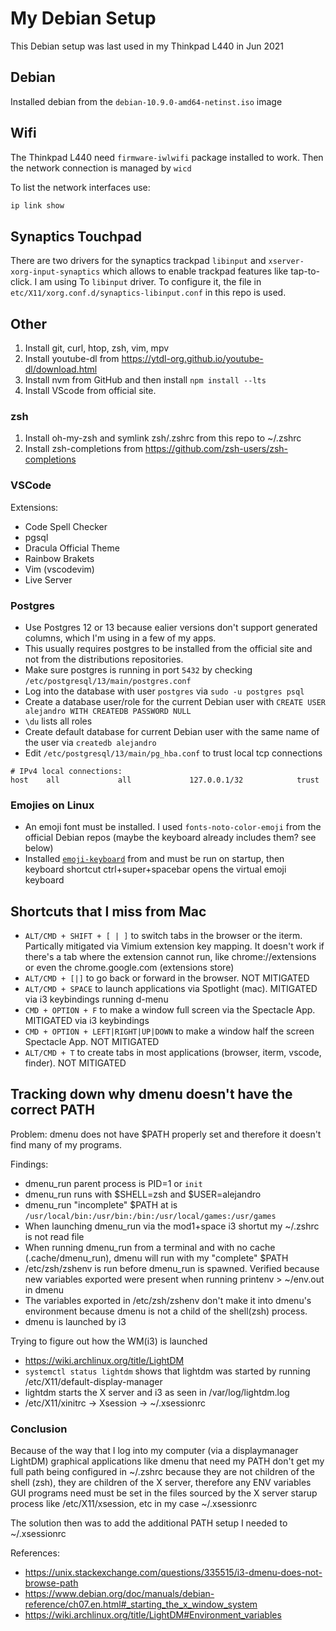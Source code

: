 # My Debian Setup

This Debian setup was last used in my Thinkpad L440 in Jun 2021

## Debian

Installed debian from the `debian-10.9.0-amd64-netinst.iso` image 

## Wifi

The Thinkpad L440 need `firmware-iwlwifi` package installed to work. Then the network connection is managed by `wicd`

To list the network interfaces use:

```sh
ip link show
```

## Synaptics Touchpad

There are two drivers for the synaptics trackpad `libinput` and `xserver-xorg-input-synaptics` which allows to enable trackpad features like tap-to-click. I am using To `libinput` driver. To configure it, the file in `etc/X11/xorg.conf.d/synaptics-libinput.conf` in this repo is used.

## Other

1. Install git, curl, htop, zsh, vim, mpv
2. Install youtube-dl from https://ytdl-org.github.io/youtube-dl/download.html
3. Install nvm from GitHub and then install `npm install --lts`
4. Install VScode from official site.

### zsh
1. Install oh-my-zsh and symlink zsh/.zshrc from this repo to ~/.zshrc
2. Install zsh-completions from https://github.com/zsh-users/zsh-completions

### VSCode

Extensions:
* Code Spell Checker
* pgsql
* Dracula Official Theme
* Rainbow Brakets
* Vim (vscodevim)
* Live Server

### Postgres

* Use Postgres 12 or 13 because ealier versions don't support generated columns, which I'm using in a few of my apps.
* This usually requires postgres to be installed from the official site and not from the distributions repositories.
* Make sure postgres is running in port `5432` by checking `/etc/postgresql/13/main/postgres.conf`
* Log into the database with user `postgres` via `sudo -u postgres psql`
* Create a database user/role for the current Debian user with `CREATE USER alejandro WITH CREATEDB PASSWORD NULL`
* `\du` lists all roles
* Create default database for current Debian user with the same name of the user via `createdb alejandro`
* Edit `/etc/postgresql/13/main/pg_hba.conf` to trust local tcp connections
```
# IPv4 local connections:
host    all             all             127.0.0.1/32            trust
```

### Emojies on Linux
* An emoji font must be installed. I used `fonts-noto-color-emoji` from the official Debian repos (maybe the keyboard already includes them? see below)
* Installed [`emoji-keyboard`](https://github.com/OzymandiasTheGreat/emoji-keyboard) from and must be run on startup, then keyboard shortcut ctrl+super+spacebar opens the virtual emoji keyboard

## Shortcuts that I miss from Mac

* `ALT/CMD + SHIFT + [ | ]` to switch tabs in the browser or the iterm. Partically mitigated via Vimium extension key mapping. It doesn't work if there's a tab where the extension cannot run, like chrome://extensions or even the chrome.google.com (extensions store)
* `ALT/CMD + [|]` to go back or forward in the browser. NOT MITIGATED 
* `ALT/CMD + SPACE` to launch applications via Spotlight (mac). MITIGATED via i3 keybindings running d-menu
* `CMD + OPTION + F` to make a window full screen via the Spectacle App. MITIGATED via i3 keybindings 
* `CMD + OPTION + LEFT|RIGHT|UP|DOWN` to make a window half the screen Spectacle App. NOT MITIGATED 
* `ALT/CMD + T` to create tabs in most applications (browser, iterm, vscode, finder). NOT MITIGATED

## Tracking down why dmenu doesn't have the correct PATH

Problem: dmenu does not have $PATH properly set and therefore it doesn't find many of my programs.

Findings:

* dmenu_run parent process is PID=1 or `init`
* dmenu_run runs with $SHELL=zsh and $USER=alejandro
* dmenu_run "incomplete" $PATH at is `/usr/local/bin:/usr/bin:/bin:/usr/local/games:/usr/games`
* When launching dmenu_run via the mod1+space i3 shortut my ~/.zshrc is not read file
* When running dmenu_run from a terminal and with no cache (.cache/dmenu_run), dmenu will run with my "complete" $PATH
* /etc/zsh/zshenv is run before dmenu_run is spawned. Verified because new variables exported were present when running printenv > ~/env.out in dmenu
* The variables exported in /etc/zsh/zshenv don't make it into dmenu's environment because dmenu is not a child of the shell(zsh) process.
* dmenu is launched by i3 

Trying to figure out how the WM(i3) is launched

* https://wiki.archlinux.org/title/LightDM
* `systemctl status lightdm` shows that lightdm was started by running /etc/X11/default-display-manager
* lightdm starts the X server and i3 as seen in /var/log/lightdm.log
* /etc/X11/xinitrc -> Xsession -> ~/.xsessionrc

### Conclusion
Because of the way that I log into my computer (via a displaymanager LightDM) graphical applications like dmenu that need my PATH don't get my full path being configured in ~/.zshrc because they are not children of the shell (zsh), they are children of the X server, therefore any ENV variables GUI programs need must be set in the files sourced by the X server starup process like /etc/X11/xsession, etc in my case ~/.xsessionrc

The solution then was to add the additional PATH setup I needed to ~/.xsessionrc

References:
* https://unix.stackexchange.com/questions/335515/i3-dmenu-does-not-browse-path
* https://www.debian.org/doc/manuals/debian-reference/ch07.en.html#_starting_the_x_window_system
* https://wiki.archlinux.org/title/LightDM#Environment_variables


